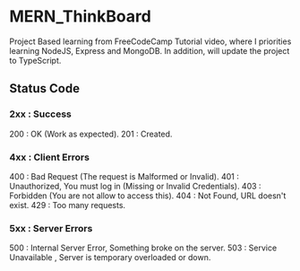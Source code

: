 # MERN_ThinkBoard

Project Based learning from FreeCodeCamp Tutorial video, where I priorities learning NodeJS, Express and MongoDB. In addition, will update the project to TypeScript.

## Status Code

### 2xx : Success

200 : OK (Work as expected).
201 : Created.

### 4xx : Client Errors

400 : Bad Request (The request is Malformed or Invalid).
401 : Unauthorized, You must log in (Missing or Invalid Credentials).
403 : Forbidden (You are not allow to access this).
404 : Not Found, URL doesn't exist.
429 : Too many requests.

### 5xx : Server Errors

500 : Internal Server Error, Something broke on the server.
503 : Service Unavailable , Server is temporary overloaded or down.

